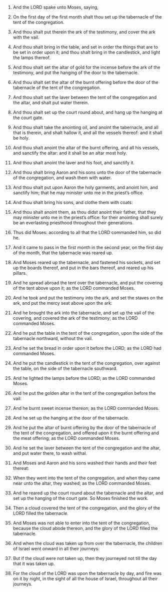 1. And the LORD spake unto Moses, saying,

2. On the first day of
the first month shalt thou set up the tabernacle of the tent of the
congregation.

3. And thou shalt put therein the ark of the testimony, and cover
the ark with the vail.

4. And thou shalt bring in the table, and set in order the things
that are to be set in order upon it; and thou shalt bring in the
candlestick, and light the lamps thereof.

5. And thou shalt set the altar of gold for the incense before the
ark of the testimony, and put the hanging of the door to the
tabernacle.

6. And thou shalt set the altar of the burnt offering before the
door of the tabernacle of the tent of the congregation.

7. And thou shalt set the laver between the tent of the congregation
and the altar, and shalt put water therein.

8. And thou shalt set up the court round about, and hang up the
hanging at the court gate.

9. And thou shalt take the anointing oil, and anoint the tabernacle,
and all that is therein, and shalt hallow it, and all the vessels
thereof: and it shall be holy.

10. And thou shalt anoint the altar of the burnt offering, and all
his vessels, and sanctify the altar: and it shall be an altar most
holy.

11. And thou shalt anoint the laver and his foot, and sanctify it.

12. And thou shalt bring Aaron and his sons unto the door of the
tabernacle of the congregation, and wash them with water.

13. And thou shalt put upon Aaron the holy garments, and anoint him,
and sanctify him; that he may minister unto me in the priest’s office.

14. And thou shalt bring his sons, and clothe them with coats:

15. And thou shalt anoint them, as thou didst anoint their father, that
they may minister unto me in the priest’s office: for their anointing
shall surely be an everlasting priesthood throughout their
generations.

16. Thus did Moses: according to all that the LORD commanded him, so
did he.

17. And it came to pass in the first month in the second year, on
the first day of the month, that the tabernacle was reared up.

18. And Moses reared up the tabernacle, and fastened his sockets,
and set up the boards thereof, and put in the bars thereof, and reared
up his pillars.

19. And he spread abroad the tent over the tabernacle, and put the
covering of the tent above upon it; as the LORD commanded Moses.

20. And he took and put the testimony into the ark, and set the
staves on the ark, and put the mercy seat above upon the ark:

21. And he brought the ark into the tabernacle, and set up the vail of the
covering, and covered the ark of the testimony; as the LORD commanded
Moses.

22. And he put the table in the tent of the congregation, upon the
side of the tabernacle northward, without the vail.

23. And he set the bread in order upon it before the LORD; as the
LORD had commanded Moses.

24. And he put the candlestick in the tent of the congregation, over
against the table, on the side of the tabernacle southward.

25. And he lighted the lamps before the LORD; as the LORD commanded
Moses.

26. And he put the golden altar in the tent of the congregation
before the vail:

27. And he burnt sweet incense thereon; as the LORD
commanded Moses.

28. And he set up the hanging at the door of the tabernacle.

29. And he put the altar of burnt offering by the door of the
tabernacle of the tent of the congregation, and offered upon it the
burnt offering and the meat offering; as the LORD commanded Moses.

30. And he set the laver between the tent of the congregation and
the altar, and put water there, to wash withal.

31. And Moses and Aaron and his sons washed their hands and their
feet thereat:

32. When they went into the tent of the congregation,
and when they came near unto the altar, they washed; as the LORD
commanded Moses.

33. And he reared up the court round about the tabernacle and the
altar, and set up the hanging of the court gate. So Moses finished the
work.

34. Then a cloud covered the tent of the congregation, and the glory
of the LORD filled the tabernacle.

35. And Moses was not able to enter into the tent of the
congregation, because the cloud abode thereon, and the glory of the
LORD filled the tabernacle.

36. And when the cloud was taken up from over the tabernacle, the
children of Israel went onward in all their journeys:

37. But if the
cloud were not taken up, then they journeyed not till the day that it
was taken up.

38. For the cloud of the LORD was upon the tabernacle by day, and
fire was on it by night, in the sight of all the house of Israel,
throughout all their journeys.